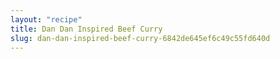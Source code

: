 ```yaml
---
layout: "recipe"
title: Dan Dan Inspired Beef Curry 
slug: dan-dan-inspired-beef-curry-6842de645ef6c49c55fd640d
---
```

